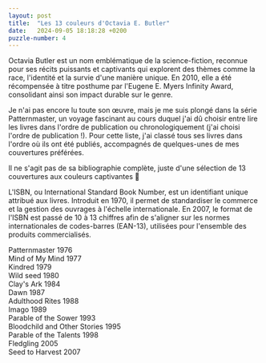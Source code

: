```yaml
---
layout: post
title:  "Les 13 couleurs d'Octavia E. Butler"
date:   2024-09-05 18:18:28 +0200
puzzle-number: 4
---
```

Octavia Butler est un nom emblématique de la science-fiction, reconnue pour ses récits puissants et captivants qui explorent des thèmes comme la race, l'identité et la survie d'une manière unique. En 2010, elle a été récompensée à titre posthume par l'Eugene E. Myers Infinity Award, consolidant ainsi son impact durable sur le genre.

Je n'ai pas encore lu toute son œuvre, mais je me suis plongé dans la série Patternmaster, un voyage fascinant au cours duquel j'ai dû choisir entre lire les livres dans l'ordre de publication ou chronologiquement (j'ai choisi l'ordre de publication !). Pour cette liste, j'ai classé tous ses livres dans l'ordre où ils ont été publiés, accompagnés de quelques-unes de mes couvertures préférées.

Il ne s'agit pas de sa bibliographie complète, juste d'une sélection de 13 couvertures aux couleurs captivantes 🙂

L'ISBN, ou International Standard Book Number, est un identifiant unique attribué aux livres. Introduit en 1970, il permet de standardiser le commerce et la gestion des ouvrages à l'échelle internationale. En 2007, le format de l'ISBN est passé de 10 à 13 chiffres afin de s'aligner sur les normes internationales de codes-barres (EAN-13), utilisées pour l'ensemble des produits commercialisés.

<div class="wrapper-grid col-300 row-4 row-5">
        <div>
          <img src="/assets/images/butlerscolors/patternmaster.jpg" alt="">
          <figcaption>Patternmaster 1976</figcaption>
        </div>
        <div>
          <img src="/assets/images/butlerscolors/mind-of-my-mind.jpg" alt="">
          <figcaption>Mind of My Mind 1977</figcaption>
        </div>
        <div>
          <img src="/assets/images/butlerscolors/kindred.jpg" alt="">
          <figcaption>Kindred  1979</figcaption>
        </div>
        <div>
          <img src="/assets/images/butlerscolors/wild-seed.jpg" alt="">
          <figcaption>Wild seed 1980</figcaption>
        </div>
        <div>
          <img src="/assets/images/butlerscolors/ClaysArk.jpg" alt="">
          <figcaption>Clay's Ark 1984</figcaption>
        </div>
        <div>
          <img src="/assets/images/butlerscolors/dawn.jpg" alt="">
          <figcaption>Dawn 1987</figcaption>
        </div>
        <div>
          <img src="/assets/images/butlerscolors/adulthood-rites.jpg" alt="">
          <figcaption>Adulthood Rites 1988</figcaption>
        </div>
        <div>
          <img src="/assets/images/butlerscolors/Imago.jpg" alt="">
          <figcaption>Imago 1989</figcaption>
        </div>
        <div>
          <img src="/assets/images/butlerscolors/parable-of-the-sower.jpg" alt="">
          <figcaption>Parable of the Sower 1993</figcaption>
        </div>
        <div>
          <img src="/assets/images/butlerscolors/bloodchild.jpg" alt="">
          <figcaption>Bloodchild and Other Stories 1995</figcaption>
        </div>
        <div>
          <img src="/assets/images/butlerscolors/parable-of-the-talent.jpg" alt="">
          <figcaption>Parable of the Talents 1998</figcaption>
        </div>
        <div>
          <img src="/assets/images/butlerscolors/fledging.jpg" alt="">
          <figcaption>Fledgling 2005</figcaption>
        </div>
        <div>
          <img src="/assets/images/butlerscolors/seed-to-harvest.jpg" alt="">
          <figcaption>Seed to Harvest 2007</figcaption>
        </div>                
</div>